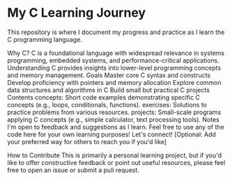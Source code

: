 # My C Learning Journey

This repository is where I document my progress and practice as I learn the C programming language.

Why C?
C is a foundational language with widespread relevance in systems programming, embedded systems, and performance-critical applications.
Understanding C provides insights into lower-level programming concepts and memory management.
Goals
Master core C syntax and constructs
Develop proficiency with pointers and memory allocation
Explore common data structures and algorithms in C
Build small but practical C projects
Contents
concepts: Short code examples demonstrating specific C concepts (e.g., loops, conditionals, functions).
exercises: Solutions to practice problems from various resources.
projects: Small-scale programs applying C concepts (e.g., simple calculator, text processing tools).
Notes
I'm open to feedback and suggestions as I learn.
Feel free to use any of the code here for your own learning purposes!
Let's connect!
[Optional: Add your preferred way for others to reach you if you'd like]

How to Contribute
This is primarily a personal learning project, but if you'd like to offer constructive feedback or point out useful resources, please feel free to open an issue or submit a pull request.